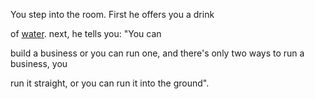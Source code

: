 You step into the room. First he offers you a drink

of [water](../coffee/drink-water/drink.md). next, he tells you: "You can

build a business or you can run one, and there's only two ways to run a business, you

run it straight, or you can run it into the ground".